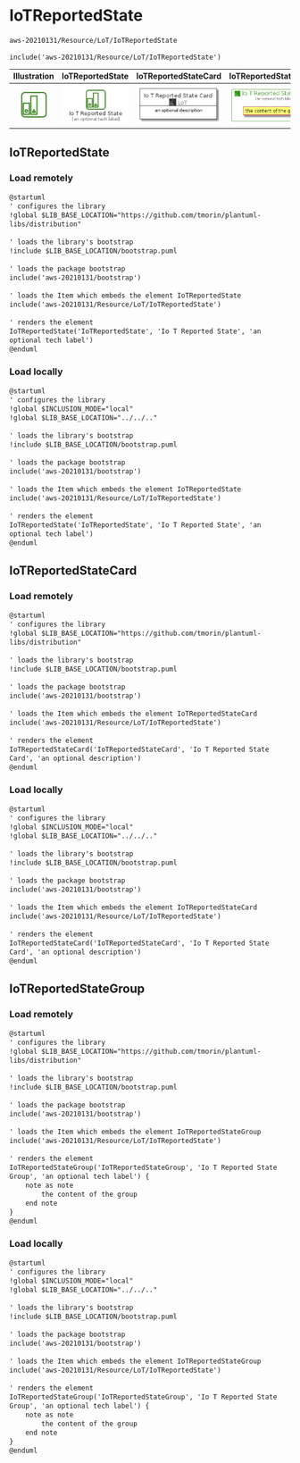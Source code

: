 # IoTReportedState


```text
aws-20210131/Resource/LoT/IoTReportedState
```

```text
include('aws-20210131/Resource/LoT/IoTReportedState')
```



| Illustration | IoTReportedState | IoTReportedStateCard | IoTReportedStateGroup |
| :---: | :---: | :---: | :---: |
| ![illustration for Illustration](../../../aws-20210131/Resource/LoT/IoTReportedState.png) | ![illustration for IoTReportedState](../../../aws-20210131/Resource/LoT/IoTReportedState.Local.png) | ![illustration for IoTReportedStateCard](../../../aws-20210131/Resource/LoT/IoTReportedStateCard.Local.png) | ![illustration for IoTReportedStateGroup](../../../aws-20210131/Resource/LoT/IoTReportedStateGroup.Local.png) |




## IoTReportedState

### Load remotely
```plantuml
@startuml
' configures the library
!global $LIB_BASE_LOCATION="https://github.com/tmorin/plantuml-libs/distribution"

' loads the library's bootstrap
!include $LIB_BASE_LOCATION/bootstrap.puml

' loads the package bootstrap
include('aws-20210131/bootstrap')

' loads the Item which embeds the element IoTReportedState
include('aws-20210131/Resource/LoT/IoTReportedState')

' renders the element
IoTReportedState('IoTReportedState', 'Io T Reported State', 'an optional tech label')
@enduml
```

### Load locally
```plantuml
@startuml
' configures the library
!global $INCLUSION_MODE="local"
!global $LIB_BASE_LOCATION="../../.."

' loads the library's bootstrap
!include $LIB_BASE_LOCATION/bootstrap.puml

' loads the package bootstrap
include('aws-20210131/bootstrap')

' loads the Item which embeds the element IoTReportedState
include('aws-20210131/Resource/LoT/IoTReportedState')

' renders the element
IoTReportedState('IoTReportedState', 'Io T Reported State', 'an optional tech label')
@enduml
```

## IoTReportedStateCard

### Load remotely
```plantuml
@startuml
' configures the library
!global $LIB_BASE_LOCATION="https://github.com/tmorin/plantuml-libs/distribution"

' loads the library's bootstrap
!include $LIB_BASE_LOCATION/bootstrap.puml

' loads the package bootstrap
include('aws-20210131/bootstrap')

' loads the Item which embeds the element IoTReportedStateCard
include('aws-20210131/Resource/LoT/IoTReportedState')

' renders the element
IoTReportedStateCard('IoTReportedStateCard', 'Io T Reported State Card', 'an optional description')
@enduml
```

### Load locally
```plantuml
@startuml
' configures the library
!global $INCLUSION_MODE="local"
!global $LIB_BASE_LOCATION="../../.."

' loads the library's bootstrap
!include $LIB_BASE_LOCATION/bootstrap.puml

' loads the package bootstrap
include('aws-20210131/bootstrap')

' loads the Item which embeds the element IoTReportedStateCard
include('aws-20210131/Resource/LoT/IoTReportedState')

' renders the element
IoTReportedStateCard('IoTReportedStateCard', 'Io T Reported State Card', 'an optional description')
@enduml
```

## IoTReportedStateGroup

### Load remotely
```plantuml
@startuml
' configures the library
!global $LIB_BASE_LOCATION="https://github.com/tmorin/plantuml-libs/distribution"

' loads the library's bootstrap
!include $LIB_BASE_LOCATION/bootstrap.puml

' loads the package bootstrap
include('aws-20210131/bootstrap')

' loads the Item which embeds the element IoTReportedStateGroup
include('aws-20210131/Resource/LoT/IoTReportedState')

' renders the element
IoTReportedStateGroup('IoTReportedStateGroup', 'Io T Reported State Group', 'an optional tech label') {
    note as note
        the content of the group
    end note
}
@enduml
```

### Load locally
```plantuml
@startuml
' configures the library
!global $INCLUSION_MODE="local"
!global $LIB_BASE_LOCATION="../../.."

' loads the library's bootstrap
!include $LIB_BASE_LOCATION/bootstrap.puml

' loads the package bootstrap
include('aws-20210131/bootstrap')

' loads the Item which embeds the element IoTReportedStateGroup
include('aws-20210131/Resource/LoT/IoTReportedState')

' renders the element
IoTReportedStateGroup('IoTReportedStateGroup', 'Io T Reported State Group', 'an optional tech label') {
    note as note
        the content of the group
    end note
}
@enduml
```

